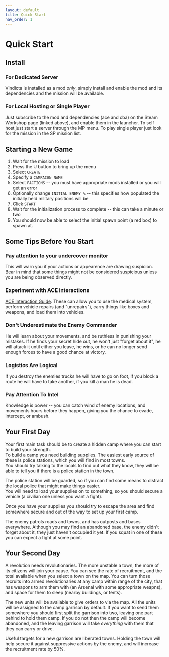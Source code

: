 ```yaml
---
layout: default
title: Quick Start
nav_order: 1
---
```


# Quick Start

## Install

### For Dedicated Server

Vindicta is installed as a mod *only*, simply install and enable the mod and its dependencies and the mission will be available.

### For Local Hosting or Single Player

Just subscribe to the mod and dependencies (ace and cba) on the Steam Workshop page (linked above), and enable them in the launcher.
To self host just start a server through the MP menu.
To play single player just look for the mission in the SP mission list.

## Starting a New Game

1. Wait for the mission to load
2. Press the U button to bring up the menu
3. Select `CREATE`
4. Specify a `CAMPAIGN NAME`
5. Select `FACTIONS` -- you must have appropriate mods installed or you will get an error
6. Optionally change `INITIAL ENEMY %` -- this specifies how populated the initially held military positions will be
6. Click `START`
7. Wait for the initialization process to complete -- this can take a minute or two
8. You should now be able to select the initial spawn point (a red box) to spawn at.

## Some Tips Before You Start

### Pay attention to your undercover monitor

This will warn you if your actions or appearence are drawing suspicion. Bear in mind that some things 
might not be considered suspicious unless you are being observed directly.

### Experiment with ACE interactions

[ACE Interaction Guide](https://ace3mod.com/wiki/feature/interaction.html).
These can allow you to use the medical system, perform vehicle repairs (and "unrepairs"), carry things like boxes and 
weapons, and load them into vehicles.

### Don't Underestimate the Enemy Commander

He will learn about your movements, and be ruthless in punishing your mistakes. If he finds your secret hide out, he won't 
just "forget about it", he will attack it until either you leave, he wins, or he can no longer send enough forces to have a 
good chance at victory.

### Logistics Are Logical

If you destroy the enemies trucks he will have to go on foot, if you block a route he will have to take another, if you kill a man he is dead.

### Pay Attention To Intel

Knowledge is power -- you can catch wind of enemy locations, and movements hours before they happen, 
giving you the chance to evade, intercept, or ambush.

## Your First Day

Your first main task should be to create a hidden camp where you can start to build your strength.  
To build a camp you need building supplies. The easiest early source of these is police stations, which you will find in most towns.  
You should try talking to the locals to find out what they know, they will be able to tell you if there is a police station in the town.  

The police station will be guarded, so if you can find some means to distract the local police that might make things easier.  
You will need to load your supplies on to something, so you should secure a vehicle (a civilian one unless you want a fight).  

Once you have your supplies you should try to escape the area and find somewhere secure and out of the way to set up your first camp.  

The enemy patrols roads and towns, and has outposts and bases everywhere. Although you may find an abandoned base, 
the enemy didn't forget about it, they just haven't occupied it yet. If you squat in one of these you can expect a fight at some point.  

## Your Second Day

A revolution needs revolutionaries. The more unstable a town, the more of its citizens will join your cause. You can see the rate of recruitment, 
and the total available when you select a town on the map. You can turn those recruits into armed revolutionaries at any camp within range of the city, 
that has weapons to arm them with (an Arsenal with some appropriate weapns), and space for them to sleep (nearby buildings, or tents).  

The new units will be available to give orders to via the map. All the units will be assigned to the camp garrison by default. 
If you want to send them somewhere you should first split the garrison into two, leaving one part behind to hold them camp. If you do not then the 
camp will become abandoned, and the leaving garrison will take *everything* with them that they can carry or drive. 

Useful targets for a new garrison are liberated towns. Holding the town will help secure it against suppressive actions by the enemy, and will increase the 
recruitment rate by 50%.
